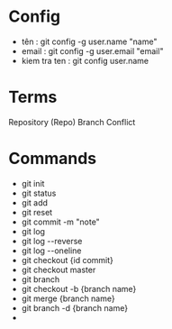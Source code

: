 # Config

- tên : git config -g user.name "name"
- email : git config -g user.email "email"
- kiem tra ten : git config user.name

# Terms

Repository (Repo)
Branch
Conflict <!-- Xung dot-->

# Commands

- git init <!-- tao git repository -->
- git status <!-- xem trang thai du an thay doi-->
- git add <!-- Chuan bi luu  lai du an-->
- git reset <!-- xoa tat ca nhung thu muc da chon-->
- git commit -m "note" <!--Ghi chu truoc khi luu-->
- git log <!-- Xem cac phien ban commit từ mới đến cũ-->
- git log --reverse <!-- Nguoc lai-->
- git log --oneline <!-- Cac commit dau tien o tren cung -->
- git checkout {id commit} <!-- Quay tro lai commit-->
- git checkout master <!-- Quay tro lai phien ban moi nhat-->
- git branch <!-- Cành mặt định là master -->
- git checkout -b {branch name} <!-- Tao branch mới -->
- git merge {branch name} <!-- Tong hop cac branch-->
- git branch -d {branch name} <!-- Xoa branch-->
-
